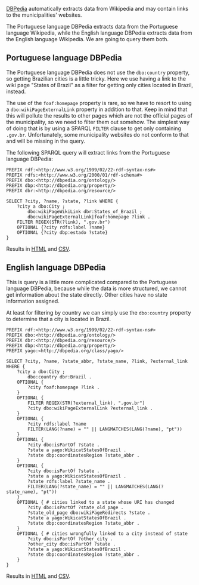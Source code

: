 [DBPedia](https://wiki.dbpedia.org/) automatically extracts data from
Wikipedia and may contain links to the municipalities' websites.

The Portuguese language DBPedia extracts data from the Portuguese language
Wikipedia, while the English language DBPedia extracts data from the English
language Wikipedia. We are going to query them both.

## Portuguese language DBPedia

The Portuguese language DBPedia does not use the `dbo:country` property, so
getting Brazilian cities is a little tricky. Here we use having a link to
the wiki page "States of Brazil" as a filter for getting only cities located
in Brazil, instead.

The use of the `foaf:homepage` property is rare, so we have to resort to using
a `dbo:wikiPageExternalLink` property in addition to that. Keep in mind that
this will pollute the results to other pages which are not the official pages
of the municipality, so we need to filter them out somehow. The simplest way
of doing that is by using a SPARQL `FILTER` clause to get only containing
`.gov.br`. Unfortunately, some municipality websites do not conform to that
and will be missing in the query.

The following SPARQL query will extract links from the Portuguese language
DBPedia:

```sparql
PREFIX rdf:<http://www.w3.org/1999/02/22-rdf-syntax-ns#>
PREFIX rdfs:<http://www.w3.org/2000/01/rdf-schema#>
PREFIX dbo:<http://dbpedia.org/ontology/>
PREFIX dbp:<http://dbpedia.org/property/>
PREFIX dbr:<http://dbpedia.org/resource/>

SELECT ?city, ?name, ?state, ?link WHERE {
    ?city a dbo:City ;
        dbo:wikiPageWikiLink dbr:States_of_Brazil ;
        dbo:wikiPageExternalLink|foaf:homepage ?link .
    FILTER REGEX(STR(?link), ".gov.br")
    OPTIONAL {?city rdfs:label ?name}
    OPTIONAL {?city dbp:estado ?state}
}
```

Results in
[HTML](http://pt.dbpedia.org/sparql?default-graph-uri=&query=PREFIX+rdf%3A%3Chttp%3A%2F%2Fwww.w3.org%2F1999%2F02%2F22-rdf-syntax-ns%23%3E%0D%0APREFIX+rdfs%3A%3Chttp%3A%2F%2Fwww.w3.org%2F2000%2F01%2Frdf-schema%23%3E%0D%0APREFIX+dbo%3A%3Chttp%3A%2F%2Fdbpedia.org%2Fontology%2F%3E%0D%0APREFIX+dbp%3A%3Chttp%3A%2F%2Fdbpedia.org%2Fproperty%2F%3E%0D%0APREFIX+dbr%3A%3Chttp%3A%2F%2Fdbpedia.org%2Fresource%2F%3E%0D%0A%0D%0ASELECT+%3Fcity%2C+%3Fname%2C+%3Fstate%2C+%3Flink+WHERE+%7B%0D%0A++++%3Fcity+a+dbo%3ACity+%3B%0D%0A++++++++dbo%3AwikiPageWikiLink+dbr%3AStates_of_Brazil+%3B%0D%0A++++++++dbo%3AwikiPageExternalLink%7Cfoaf%3Ahomepage+%3Flink+.%0D%0A++++FILTER+REGEX%28STR%28%3Flink%29%2C+%22.gov.br%22%29%0D%0A++++OPTIONAL+%7B%3Fcity+rdfs%3Alabel+%3Fname%7D%0D%0A++++OPTIONAL+%7B%3Fcity+dbp%3Aestado+%3Fstate%7D%0D%0A%7D&should-sponge=&format=text%2Fhtml&timeout=0&debug=on)
and
[CSV](http://pt.dbpedia.org/sparql?default-graph-uri=&query=PREFIX+rdf%3A%3Chttp%3A%2F%2Fwww.w3.org%2F1999%2F02%2F22-rdf-syntax-ns%23%3E%0D%0APREFIX+rdfs%3A%3Chttp%3A%2F%2Fwww.w3.org%2F2000%2F01%2Frdf-schema%23%3E%0D%0APREFIX+dbo%3A%3Chttp%3A%2F%2Fdbpedia.org%2Fontology%2F%3E%0D%0APREFIX+dbp%3A%3Chttp%3A%2F%2Fdbpedia.org%2Fproperty%2F%3E%0D%0APREFIX+dbr%3A%3Chttp%3A%2F%2Fdbpedia.org%2Fresource%2F%3E%0D%0A%0D%0ASELECT+%3Fcity%2C+%3Fname%2C+%3Fstate%2C+%3Flink+WHERE+%7B%0D%0A++++%3Fcity+a+dbo%3ACity+%3B%0D%0A++++++++dbo%3AwikiPageWikiLink+dbr%3AStates_of_Brazil+%3B%0D%0A++++++++dbo%3AwikiPageExternalLink%7Cfoaf%3Ahomepage+%3Flink+.%0D%0A++++FILTER+REGEX%28STR%28%3Flink%29%2C+%22.gov.br%22%29%0D%0A++++OPTIONAL+%7B%3Fcity+rdfs%3Alabel+%3Fname%7D%0D%0A++++OPTIONAL+%7B%3Fcity+dbp%3Aestado+%3Fstate%7D%0D%0A%7D&should-sponge=&format=text%2Fcsv&timeout=0&debug=on).

## English language DBPedia

This is query is a little more complicated compared to the Portuguese language
DBPedia, because while the data is more structured, we cannot get
information about the state directly. Other cities have no state information
assigned.

At least for filtering by country we can simply use the
`dbo:country` property to determine that a city is located in Brazil.

```sparql
PREFIX rdf:<http://www.w3.org/1999/02/22-rdf-syntax-ns#>
PREFIX dbo:<http://dbpedia.org/ontology/>
PREFIX dbr:<http://dbpedia.org/resource/>
PREFIX dbp:<http://dbpedia.org/property/>
PREFIX yago:<http://dbpedia.org/class/yago/>

SELECT ?city, ?name, ?state_abbr, ?state_name, ?link, ?external_link WHERE {
    ?city a dbo:City ;
        dbo:country dbr:Brazil .
    OPTIONAL {
        ?city foaf:homepage ?link .
    }
    OPTIONAL {
        FILTER REGEX(STR(?external_link), ".gov.br")
        ?city dbo:wikiPageExternalLink ?external_link .
    }
    OPTIONAL {
        ?city rdfs:label ?name
        FILTER(LANG(?name) = "" || LANGMATCHES(LANG(?name), "pt"))
    }
    OPTIONAL {
        ?city dbo:isPartOf ?state .
        ?state a yago:WikicatStatesOfBrazil .
        ?state dbp:coordinatesRegion ?state_abbr .
    }
    OPTIONAL {
        ?city dbo:isPartOf ?state .
        ?state a yago:WikicatStatesOfBrazil .
        ?state rdfs:label ?state_name .
        FILTER(LANG(?state_name) = "" || LANGMATCHES(LANG(?state_name), "pt"))
    }
    OPTIONAL { # cities linked to a state whose URI has changed
        ?city dbo:isPartOf ?state_old_page .
        ?state_old_page dbo:wikiPageRedirects ?state .
        ?state a yago:WikicatStatesOfBrazil .
        ?state dbp:coordinatesRegion ?state_abbr .
    }
    OPTIONAL { # cities wrongfully linked to a city instead of state
        ?city dbo:isPartOf ?other_city .
        ?other_city dbo:isPartOf ?state .
        ?state a yago:WikicatStatesOfBrazil .
        ?state dbp:coordinatesRegion ?state_abbr .
    }
}
```

Results in
[HTML](http://dbpedia.org/sparql?default-graph-uri=http%3A%2F%2Fdbpedia.org&query=PREFIX+rdf%3A%3Chttp%3A%2F%2Fwww.w3.org%2F1999%2F02%2F22-rdf-syntax-ns%23%3E%0D%0APREFIX+dbo%3A%3Chttp%3A%2F%2Fdbpedia.org%2Fontology%2F%3E%0D%0APREFIX+dbr%3A%3Chttp%3A%2F%2Fdbpedia.org%2Fresource%2F%3E%0D%0APREFIX+dbp%3A%3Chttp%3A%2F%2Fdbpedia.org%2Fproperty%2F%3E%0D%0APREFIX+yago%3A%3Chttp%3A%2F%2Fdbpedia.org%2Fclass%2Fyago%2F%3E%0D%0A%0D%0ASELECT+%3Fcity%2C+%3Fname%2C+%3Fstate_abbr%2C+%3Fstate_name%2C+%3Flink%2C+%3Fexternal_link+WHERE+%7B%0D%0A++++%3Fcity+a+dbo%3ACity+%3B%0D%0A++++++++dbo%3Acountry+dbr%3ABrazil+.%0D%0A++++OPTIONAL+%7B%0D%0A++++++++%3Fcity+foaf%3Ahomepage+%3Flink+.%0D%0A++++%7D%0D%0A++++OPTIONAL+%7B%0D%0A++++++++FILTER+REGEX%28STR%28%3Fexternal_link%29%2C+%22.gov.br%22%29%0D%0A++++++++%3Fcity+dbo%3AwikiPageExternalLink+%3Fexternal_link+.%0D%0A++++%7D%0D%0A++++OPTIONAL+%7B%0D%0A++++++++%3Fcity+rdfs%3Alabel+%3Fname%0D%0A++++++++FILTER%28LANG%28%3Fname%29+%3D+%22%22+%7C%7C+LANGMATCHES%28LANG%28%3Fname%29%2C+%22pt%22%29%29%0D%0A++++%7D%0D%0A++++OPTIONAL+%7B%0D%0A++++++++%3Fcity+dbo%3AisPartOf+%3Fstate+.%0D%0A++++++++%3Fstate+a+yago%3AWikicatStatesOfBrazil+.%0D%0A++++++++%3Fstate+dbp%3AcoordinatesRegion+%3Fstate_abbr+.%0D%0A++++%7D%0D%0A++++OPTIONAL+%7B%0D%0A++++++++%3Fcity+dbo%3AisPartOf+%3Fstate+.%0D%0A++++++++%3Fstate+a+yago%3AWikicatStatesOfBrazil+.%0D%0A++++++++%3Fstate+rdfs%3Alabel+%3Fstate_name+.%0D%0A++++++++FILTER%28LANG%28%3Fstate_name%29+%3D+%22%22+%7C%7C+LANGMATCHES%28LANG%28%3Fstate_name%29%2C+%22pt%22%29%29%0D%0A++++%7D%0D%0A++++OPTIONAL+%7B+%23+cities+linked+to+a+state+whose+URI+has+changed%0D%0A++++++++%3Fcity+dbo%3AisPartOf+%3Fstate_old_page+.%0D%0A++++++++%3Fstate_old_page+dbo%3AwikiPageRedirects+%3Fstate+.%0D%0A++++++++%3Fstate+a+yago%3AWikicatStatesOfBrazil+.%0D%0A++++++++%3Fstate+dbp%3AcoordinatesRegion+%3Fstate_abbr+.%0D%0A++++%7D%0D%0A++++OPTIONAL+%7B+%23+cities+wrongfully+linked+to+a+city+instead+of+state%0D%0A++++++++%3Fcity+dbo%3AisPartOf+%3Fother_city+.%0D%0A++++++++%3Fother_city+dbo%3AisPartOf+%3Fstate+.%0D%0A++++++++%3Fstate+a+yago%3AWikicatStatesOfBrazil+.%0D%0A++++++++%3Fstate+dbp%3AcoordinatesRegion+%3Fstate_abbr+.%0D%0A++++%7D%0D%0A%7D&format=text%2Fhtml&CXML_redir_for_subjs=121&CXML_redir_for_hrefs=&timeout=30000&debug=on&run=+Run+Query+)
and
[CSV](http://dbpedia.org/sparql?default-graph-uri=http%3A%2F%2Fdbpedia.org&query=PREFIX+rdf%3A%3Chttp%3A%2F%2Fwww.w3.org%2F1999%2F02%2F22-rdf-syntax-ns%23%3E%0D%0APREFIX+dbo%3A%3Chttp%3A%2F%2Fdbpedia.org%2Fontology%2F%3E%0D%0APREFIX+dbr%3A%3Chttp%3A%2F%2Fdbpedia.org%2Fresource%2F%3E%0D%0APREFIX+dbp%3A%3Chttp%3A%2F%2Fdbpedia.org%2Fproperty%2F%3E%0D%0APREFIX+yago%3A%3Chttp%3A%2F%2Fdbpedia.org%2Fclass%2Fyago%2F%3E%0D%0A%0D%0ASELECT+%3Fcity%2C+%3Fname%2C+%3Fstate_abbr%2C+%3Fstate_name%2C+%3Flink%2C+%3Fexternal_link+WHERE+%7B%0D%0A++++%3Fcity+a+dbo%3ACity+%3B%0D%0A++++++++dbo%3Acountry+dbr%3ABrazil+.%0D%0A++++OPTIONAL+%7B%0D%0A++++++++%3Fcity+foaf%3Ahomepage+%3Flink+.%0D%0A++++%7D%0D%0A++++OPTIONAL+%7B%0D%0A++++++++FILTER+REGEX%28STR%28%3Fexternal_link%29%2C+%22.gov.br%22%29%0D%0A++++++++%3Fcity+dbo%3AwikiPageExternalLink+%3Fexternal_link+.%0D%0A++++%7D%0D%0A++++OPTIONAL+%7B%0D%0A++++++++%3Fcity+rdfs%3Alabel+%3Fname%0D%0A++++++++FILTER%28LANG%28%3Fname%29+%3D+%22%22+%7C%7C+LANGMATCHES%28LANG%28%3Fname%29%2C+%22pt%22%29%29%0D%0A++++%7D%0D%0A++++OPTIONAL+%7B%0D%0A++++++++%3Fcity+dbo%3AisPartOf+%3Fstate+.%0D%0A++++++++%3Fstate+a+yago%3AWikicatStatesOfBrazil+.%0D%0A++++++++%3Fstate+dbp%3AcoordinatesRegion+%3Fstate_abbr+.%0D%0A++++%7D%0D%0A++++OPTIONAL+%7B%0D%0A++++++++%3Fcity+dbo%3AisPartOf+%3Fstate+.%0D%0A++++++++%3Fstate+a+yago%3AWikicatStatesOfBrazil+.%0D%0A++++++++%3Fstate+rdfs%3Alabel+%3Fstate_name+.%0D%0A++++++++FILTER%28LANG%28%3Fstate_name%29+%3D+%22%22+%7C%7C+LANGMATCHES%28LANG%28%3Fstate_name%29%2C+%22pt%22%29%29%0D%0A++++%7D%0D%0A++++OPTIONAL+%7B+%23+cities+linked+to+a+state+whose+URI+has+changed%0D%0A++++++++%3Fcity+dbo%3AisPartOf+%3Fstate_old_page+.%0D%0A++++++++%3Fstate_old_page+dbo%3AwikiPageRedirects+%3Fstate+.%0D%0A++++++++%3Fstate+a+yago%3AWikicatStatesOfBrazil+.%0D%0A++++++++%3Fstate+dbp%3AcoordinatesRegion+%3Fstate_abbr+.%0D%0A++++%7D%0D%0A++++OPTIONAL+%7B+%23+cities+wrongfully+linked+to+a+city+instead+of+state%0D%0A++++++++%3Fcity+dbo%3AisPartOf+%3Fother_city+.%0D%0A++++++++%3Fother_city+dbo%3AisPartOf+%3Fstate+.%0D%0A++++++++%3Fstate+a+yago%3AWikicatStatesOfBrazil+.%0D%0A++++++++%3Fstate+dbp%3AcoordinatesRegion+%3Fstate_abbr+.%0D%0A++++%7D%0D%0A%7D&format=text%2Fcsv&CXML_redir_for_subjs=121&CXML_redir_for_hrefs=&timeout=30000&debug=on&run=+Run+Query+).
